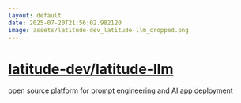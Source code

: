 ```yaml
---
layout: default
date: 2025-07-20T21:56:02.982120
image: assets/latitude-dev_latitude-llm_cropped.png
---
```


# [latitude-dev/latitude-llm](https://github.com/latitude-dev/latitude-llm)

open source platform for prompt engineering and AI app deployment
